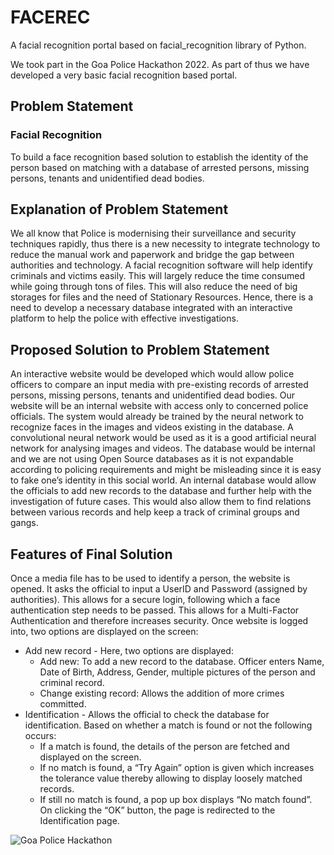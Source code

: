 # FACEREC
A facial recognition portal based on facial_recognition library of Python.

We took part in the Goa Police Hackathon 2022. As part of thus we have developed a very basic facial recognition based portal.


## Problem Statement

### Facial Recognition

To build a face recognition based solution to establish the identity of the person based on matching with a
database of arrested persons, missing persons, tenants and unidentified dead bodies.

## Explanation of Problem Statement

We all know that Police is modernising their surveillance and security techniques rapidly, thus there is a new
necessity to integrate technology to reduce the manual work and paperwork and bridge the gap between
authorities and technology. A facial recognition software will help identify criminals and victims easily. This will
largely reduce the time consumed while going through tons of files. This will also reduce the need of big storages
for files and the need of Stationary Resources. Hence, there is a need to develop a necessary database integrated
with an interactive platform to help the police with effective investigations.

## Proposed Solution to Problem Statement

An interactive website would be developed which would allow police officers to compare an input media with
pre-existing records of arrested persons, missing persons, tenants and unidentified dead bodies. Our website will
be an internal website with access only to concerned police officials. The system would already be trained by the
neural network to recognize faces in the images and videos existing in the database. A convolutional neural
network would be used as it is a good artificial neural network for analysing images and videos. The database
would be internal and we are not using Open Source databases as it is not expandable according to policing
requirements and might be misleading since it is easy to fake one’s identity in this social world. An internal
database would allow the officials to add new records to the database and further help with the investigation of
future cases. This would also allow them to find relations between various records and help keep a track of
criminal groups and gangs.

## Features of Final Solution
Once a media file has to be used to identify a person, the website is opened. It asks the official to input a UserID
and Password (assigned by authorities). This allows for a secure login, following which a face authentication step
needs to be passed. This allows for a Multi-Factor Authentication and therefore increases security. Once website
is logged into, two options are displayed on the screen:
* Add new record - Here, two options are displayed:
  * Add new: To add a new record to the database. Officer enters Name, Date of Birth, Address,
Gender, multiple pictures of the person and criminal record.
  * Change existing record: Allows the addition of more crimes committed.
* Identification - Allows the official to check the database for identification. Based on whether a match is
found or not the following occurs:
  * If a match is found, the details of the person are fetched and displayed on the screen.
  * If no match is found, a “Try Again” option is given which increases the tolerance value thereby
allowing to display loosely matched records.
  * If still no match is found, a pop up box displays “No match found”. On clicking the “OK” button, the
page is redirected to the Identification page.

![Goa Police Hackathon](https://user-images.githubusercontent.com/111295749/192036222-495ecd92-29ee-4ead-a2fa-97737f65b3d0.jpg)
